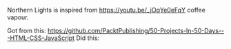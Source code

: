 Northern Lights is inspired from https://youtu.be/_jOqYe0eFqY  coffee vapour.

Got from this:
https://github.com/PacktPublishing/50-Projects-In-50-Days---HTML-CSS-JavaScript
Did this:

